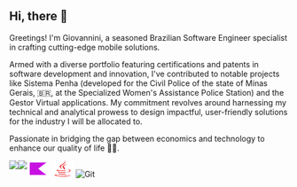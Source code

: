 ## Hi, there 👋

Greetings! I'm Giovannini, a seasoned Brazilian Software Engineer specialist in crafting cutting-edge mobile solutions.

Armed with a diverse portfolio featuring certifications and patents in software development and innovation, I've contributed to notable projects like Sistema Penha (developed for the Civil Police of the state of Minas Gerais, 🇧🇷, at the Specialized Women's Assistance Police Station) and the Gestor Virtual applications. My commitment revolves around harnessing my technical and analytical prowess to design impactful, user-friendly solutions for the industry I will be allocated to.

Passionate in bridging the gap between economics and technology to enhance our quality of life 🧘🏽. 


<div style="display: flex; flex-direction: row;">
  
<img height="180em" src="https://github-readme-stats.vercel.app/api?username=giovanninibarbosa&count_private=true&include_all_commits=true&theme=dark&show_icons=true"/>

<img height="180em" src="https://github-readme-stats.vercel.app/api/top-langs/?username=giovanninibarbosa&count_private=true&include_all_commits=true&show_icons=true&theme=dark&layout=compact" />

<div align="justify">

<img alt="Kotlin" height="30" width="40" src="https://raw.githubusercontent.com/devicons/devicon/master/icons/kotlin/kotlin-plain.svg">
<img alt="Java" height="30" width="40" src="https://raw.githubusercontent.com/devicons/devicon/master/icons/java/java-plain.svg">
<img alt="Git" height="30" width="40" src="https://cdn.jsdelivr.net/gh/devicons/devicon/icons/git/git-original.svg" />

</div>


</div>

